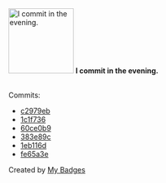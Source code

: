 <img src="https://my-badges.github.io/my-badges/evening-commits.png" alt="I commit in the evening." title="I commit in the evening." width="128">
<strong>I commit in the evening.</strong>
<br><br>

Commits:

- <a href="https://github.com/ksysoev/make-it-public/commit/c2979eb7eb7c07d81a9bc8c8ca4dbdf28823f822">c2979eb</a>
- <a href="https://github.com/ksysoev/make-it-public/commit/1c1f736f1fc0fd171e0698aea8f822d13de3f332">1c1f736</a>
- <a href="https://github.com/ksysoev/make-it-public/commit/60ce0b9de464ef4bbe0de072aa98eb31173f4f13">60ce0b9</a>
- <a href="https://github.com/ksysoev/make-it-public/commit/383e89c4eb6777a6a8c185e6780547499aa4fcfb">383e89c</a>
- <a href="https://github.com/ksysoev/make-it-public-tgbot/commit/1eb116d48d08a80679bd497a139418fcce446d6a">1eb116d</a>
- <a href="https://github.com/ksysoev/make-it-public-tgbot/commit/fe65a3e0b3e02ca5b71a4b9101883108f08f42e9">fe65a3e</a>


Created by <a href="https://github.com/my-badges/my-badges">My Badges</a>